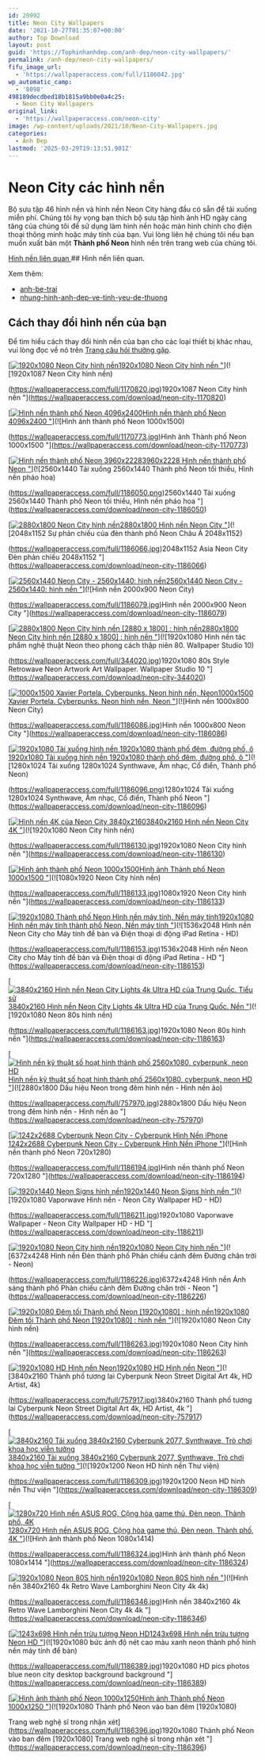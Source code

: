 ```yaml
---
id: 20992
title: Neon City Wallpapers
date: '2021-10-27T01:35:07+00:00'
author: Top Download
layout: post
guid: 'https://Tophinhanhdep.com/anh-dep/neon-city-wallpapers/'
permalink: /anh-dep/neon-city-wallpapers/
fifu_image_url:
  - 'https://wallpaperaccess.com/full/1186042.jpg'
wp_automatic_camp:
  - '8098'
498189decdbed18b1815a9bb0e0a4c25:
  - Neon City Wallpapers
original_link:
  - 'https://wallpaperaccess.com/neon-city'
image: /wp-content/uploads/2021/10/Neon-City-Wallpapers.jpg
categories:
  - Ảnh Đẹp
lastmod: '2025-03-29T19:13:51.901Z'
---
```

# Neon City các hình nền

Bộ sưu tập 46 hình nền và hình nền Neon City hàng đầu có sẵn để tải xuống miễn phí. Chúng tôi hy vọng bạn thích bộ sưu tập hình ảnh HD ngày càng tăng của chúng tôi để sử dụng làm hình nền hoặc màn hình chính cho điện thoại thông minh hoặc máy tính của bạn. Vui lòng liên hệ chúng tôi nếu bạn muốn xuất bản một **Thành phố Neon** hình nền trên trang web của chúng tôi.

[Hình nền liên quan ](#related) ## Hình nền liên quan.

   
 Xem thêm:

   
- [anh-be-trai](https://tophinhanhdep.com/hinh-anh-de-thuong/anh-be-trai/)
- [nhung-hinh-anh-dep-ve-tinh-yeu-de-thuong](https://tophinhanhdep.com/anh-tinh-yeu/nhung-hinh-anh-dep-ve-tinh-yeu-de-thuong/)

## Cách thay đổi hình nền của bạn

Để tìm hiểu cách thay đổi hình nền của bạn cho các loại thiết bị khác nhau, vui lòng đọc về nó trên [Trang câu hỏi thường gặp](https://tophinhanhdep.com/faq/).

  
[[![1920x1080 Neon City hình nền](https://wallpaperaccess.com/full/1186042.jpg)1920x1080 Neon City hình nền "](https://wallpaperaccess.com/download/neon-city-1186042)](![1920x1087 Neon City hình nền)

(https://wallpaperaccess.com/full/1170820.jpg)1920x1087 Neon City hình nền "](https://wallpaperaccess.com/download/neon-city-1170820)

[[![Hình nền thành phố Neon 4096x2400](https://wallpaperaccess.com/full/1186046.jpg)Hình nền thành phố Neon 4096x2400 "](https://wallpaperaccess.com/download/neon-city-1186046)](![Hình ảnh thành phố Neon 1000x1500)

(https://wallpaperaccess.com/full/1170773.jpg)Hình ảnh Thành phố Neon 1000x1500 "](https://wallpaperaccess.com/download/neon-city-1170773)

[[![Hình nền thành phố Neon 3960x2228](https://wallpaperaccess.com/full/1186048.jpg)3960x2228 Hình nền thành phố Neon "](https://wallpaperaccess.com/download/neon-city-1186048)](![2560x1440 Tải xuống 2560x1440 Thành phố Neon tối thiểu, Hình nền pháo hoa)

(https://wallpaperaccess.com/full/1186050.png)2560x1440 Tải xuống 2560x1440 Thành phố Neon tối thiểu, Hình nền pháo hoa "](https://wallpaperaccess.com/download/neon-city-1186050)

[[![2880x1800 Neon City hình nền](https://wallpaperaccess.com/full/1186064.png)2880x1800 Hình nền Neon City "](https://wallpaperaccess.com/download/neon-city-1186064)](![2048x1152 Sự phản chiếu của đèn thành phố Neon Châu Á 2048x1152)

(https://wallpaperaccess.com/full/1186066.jpg)2048x1152 Asia Neon City Đèn phản chiếu 2048x1152 "](https://wallpaperaccess.com/download/neon-city-1186066)

[[![2560x1440 Neon City - 2560x1440: hình nền](https://wallpaperaccess.com/full/1186071.jpg)2560x1440 Neon City - 2560x1440: hình nền "](https://wallpaperaccess.com/download/neon-city-1186071)](![Hình nền 2000x900 Neon City)

(https://wallpaperaccess.com/full/1186079.jpg)Hình nền 2000x900 Neon City "](https://wallpaperaccess.com/download/neon-city-1186079)

[[![2880x1800 Neon City hình nền [2880 x 1800] : hình nền](https://wallpaperaccess.com/full/1186081.jpg)2880x1800 Neon City hình nền \[2880 x 1800\] : hình nền "](https://wallpaperaccess.com/download/neon-city-1186081)](![1920x1080 Hình nền tác phẩm nghệ thuật Neon theo phong cách thập niên 80.  Wallpaper Studio 10)

(https://wallpaperaccess.com/full/344020.jpg)1920x1080 80s Style Retrowave Neon Artwork Art Wallpaper. Wallpaper Studio 10 "](https://wallpaperaccess.com/download/neon-city-344020)

[[![1000x1500 Xavier Portela.  Cyberpunks.  Neon hình nền, Neon](https://wallpaperaccess.com/full/50501.jpg)1000x1500 Xavier Portela. Cyberpunks. Neon hình nền, Neon "](https://wallpaperaccess.com/download/neon-city-50501)](![Hình nền 1000x800 Neon City)

(https://wallpaperaccess.com/full/1186086.jpg)Hình nền 1000x800 Neon City "](https://wallpaperaccess.com/download/neon-city-1186086)

[[![1920x1080 Tải xuống hình nền 1920x1080 thành phố đêm, đường phố, ô](https://wallpaperaccess.com/full/1186087.jpg)1920x1080 Tải xuống hình nền 1920x1080 thành phố đêm, đường phố, ô "](https://wallpaperaccess.com/download/neon-city-1186087)](![1280x1024 Tải xuống 1280x1024 Synthwave, Âm nhạc, Cổ điển, Thành phố Neon)

(https://wallpaperaccess.com/full/1186096.png)1280x1024 Tải xuống 1280x1024 Synthwave, Âm nhạc, Cổ điển, Thành phố Neon "](https://wallpaperaccess.com/download/neon-city-1186096)

[[![Hình nền 4K của Neon City 3840x2160](https://wallpaperaccess.com/full/1186111.jpg)3840x2160 Hình nền Neon City 4K "](https://wallpaperaccess.com/download/neon-city-1186111)](![1920x1080 Neon City hình nền)

(https://wallpaperaccess.com/full/1186130.jpg)1920x1080 Neon City hình nền "](https://wallpaperaccess.com/download/neon-city-1186130)

[[![Hình ảnh thành phố Neon 1000x1500](https://wallpaperaccess.com/full/1186132.jpg)Hình ảnh Thành phố Neon 1000x1500 "](https://wallpaperaccess.com/download/neon-city-1186132)](![1080x1920 Neon City hình nền)

(https://wallpaperaccess.com/full/1186133.jpg)1080x1920 Neon City hình nền "](https://wallpaperaccess.com/download/neon-city-1186133)

[[![1920x1080 Thành phố Neon Hình nền máy tính, Nền máy tính](https://wallpaperaccess.com/full/655316.jpg)1920x1080 Hình nền máy tính thành phố Neon, Nền máy tính "](https://wallpaperaccess.com/download/neon-city-655316)](![1536x2048 Hình nền Neon City cho Máy tính để bàn và Điện thoại di động iPad Retina - HD)

(https://wallpaperaccess.com/full/1186153.jpg)1536x2048 Hình nền Neon City cho Máy tính để bàn và Điện thoại di động iPad Retina - HD "](https://wallpaperaccess.com/download/neon-city-1186153)

[[![3840x2160 Hình nền Neon City Lights 4k Ultra HD của Trung Quốc.  Tiểu sử](https://wallpaperaccess.com/full/160283.jpg)3840x2160 Hình nền Neon City Lights 4k Ultra HD của Trung Quốc. Nền "](https://wallpaperaccess.com/download/neon-city-160283)](![1920x1080 Neon 80s hình nền)

(https://wallpaperaccess.com/full/1186163.jpg)1920x1080 Neon 80s hình nền "](https://wallpaperaccess.com/download/neon-city-1186163)

[[![Hình nền kỹ thuật số hoạt hình thành phố 2560x1080, cyberpunk, neon HD](https://wallpaperaccess.com/full/1186173.jpg)Hình nền kỹ thuật số hoạt hình thành phố 2560x1080, cyberpunk, neon HD "](https://wallpaperaccess.com/download/neon-city-1186173)](![2880x1800 Dấu hiệu Neon trong đêm hình nền - Hình nền ảo)

(https://wallpaperaccess.com/full/757970.jpg)2880x1800 Dấu hiệu Neon trong đêm hình nền - Hình nền ảo "](https://wallpaperaccess.com/download/neon-city-757970)

[[![1242x2688 Cyberpunk Neon City - Cyberpunk Hình Nền iPhone](https://wallpaperaccess.com/full/1186180.jpg)1242x2688 Cyberpunk Neon City - Cyberpunk Hình Nền iPhone "](https://wallpaperaccess.com/download/neon-city-1186180)](![Hình nền thành phố Neon 720x1280)

(https://wallpaperaccess.com/full/1186194.jpg)Hình nền thành phố Neon 720x1280 "](https://wallpaperaccess.com/download/neon-city-1186194)

[[![1920x1440 Neon Signs hình nền](https://wallpaperaccess.com/full/1186196.jpg)1920x1440 Neon Signs hình nền "](https://wallpaperaccess.com/download/neon-city-1186196)](![1920x1080 Vaporwave Hình nền - Neon City Wallpaper HD - HD)

(https://wallpaperaccess.com/full/1186211.jpg)1920x1080 Vaporwave Wallpaper - Neon City Wallpaper HD - HD "](https://wallpaperaccess.com/download/neon-city-1186211)

[[![1920x1080 Neon City hình nền](https://wallpaperaccess.com/full/1186219.jpg)1920x1080 Neon City hình nền "](https://wallpaperaccess.com/download/neon-city-1186219)](![6372x4248 Hình nền Đèn thành phố Phản chiếu cảnh đêm Đường chân trời - Neon)

(https://wallpaperaccess.com/full/1186226.jpg)6372x4248 Hình nền Ánh sáng thành phố Phản chiếu cảnh đêm Đường chân trời - Neon "](https://wallpaperaccess.com/download/neon-city-1186226)

[[![1920x1080 Đêm tối Thành phố Neon [1920x1080] : hình nền](https://wallpaperaccess.com/full/1186262.jpg)1920x1080 Đêm tối Thành phố Neon \[1920x1080\] : hình nền "](https://wallpaperaccess.com/download/neon-city-1186262)](![1920x1080 Neon City hình nền)

(https://wallpaperaccess.com/full/1186263.jpg)1920x1080 Neon City hình nền "](https://wallpaperaccess.com/download/neon-city-1186263)

[[![1920x1080 HD Hình nền Neon](https://wallpaperaccess.com/full/1186264.jpg)1920x1080 HD Hình nền Neon "](https://wallpaperaccess.com/download/neon-city-1186264)](![3840x2160 Thành phố tương lai Cyberpunk Neon Street Digital Art 4k, HD Artist, 4k)

(https://wallpaperaccess.com/full/757917.jpg)3840x2160 Thành phố tương lai Cyberpunk Neon Street Digital Art 4k, HD Artist, 4k "](https://wallpaperaccess.com/download/neon-city-757917)

[[![3840x2160 Tải xuống 3840x2160 Cyberpunk 2077, Synthwave, Trò chơi khoa học viễn tưởng](https://wallpaperaccess.com/full/1186289.jpg)3840x2160 Tải xuống 3840x2160 Cyberpunk 2077, Synthwave, Trò chơi khoa học viễn tưởng "](https://wallpaperaccess.com/download/neon-city-1186289)](![1920x1200 Neon HD hình nền Thư viện)

(https://wallpaperaccess.com/full/1186309.jpg)1920x1200 Neon HD hình nền Thư viện "](https://wallpaperaccess.com/download/neon-city-1186309)

[[![1280x720 Hình nền ASUS ROG, Cộng hòa game thủ, Đèn neon, Thành phố, 4K](https://wallpaperaccess.com/full/1186319.jpg)1280x720 Hình nền ASUS ROG, Cộng hòa game thủ, Đèn neon, Thành phố, 4K "](https://wallpaperaccess.com/download/neon-city-1186319)](![Hình ảnh thành phố Neon 1080x1414)

(https://wallpaperaccess.com/full/1186324.jpg)Hình ảnh thành phố Neon 1080x1414 "](https://wallpaperaccess.com/download/neon-city-1186324)

[[![1920x1080 Neon 80S hình nền](https://wallpaperaccess.com/full/1186328.jpg)1920x1080 Neon 80S hình nền "](https://wallpaperaccess.com/download/neon-city-1186328)](![Hình nền 3840x2160 4k Retro Wave Lamborghini Neon City 4k 4k)

(https://wallpaperaccess.com/full/1186346.jpg)Hình nền 3840x2160 4k Retro Wave Lamborghini Neon City 4k 4k "](https://wallpaperaccess.com/download/neon-city-1186346)

[[![1243x698 Hình nền trừu tượng Neon HD](https://wallpaperaccess.com/full/802604.jpg)1243x698 Hình nền trừu tượng Neon HD "](https://wallpaperaccess.com/download/neon-city-802604)](![1920x1080 bức ảnh độ nét cao màu xanh neon thành phố hình nền máy tính để bàn)

(https://wallpaperaccess.com/full/1186389.jpg)1920x1080 HD pics photos blue neon city desktop background background "](https://wallpaperaccess.com/download/neon-city-1186389)

[[![Hình ảnh thành phố Neon 1000x1250](https://wallpaperaccess.com/full/1186392.jpg)Hình ảnh Thành phố Neon 1000x1250 "](https://wallpaperaccess.com/download/neon-city-1186392)](![1920x1080 Thành phố Neon vào ban đêm [1920x1080)

 Trang web nghệ sĩ trong nhận xét](https://wallpaperaccess.com/full/1186396.jpg)1920x1080 Thành phố Neon vào ban đêm \[1920x1080\] Trang web nghệ sĩ trong nhận xét "](https://wallpaperaccess.com/download/neon-city-1186396)

